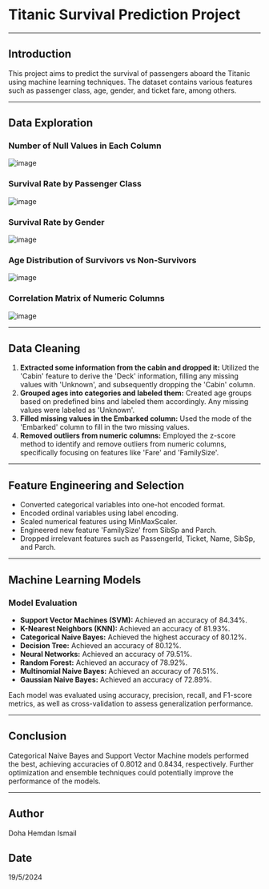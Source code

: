 # Titanic Survival Prediction Project

---

## Introduction

This project aims to predict the survival of passengers aboard the Titanic using machine learning techniques. The dataset contains various features such as passenger class, age, gender, and ticket fare, among others.

---

## Data Exploration

### Number of Null Values in Each Column
![image](https://github.com/17-doha/Titanic-Survival-Prediction-Project/assets/65771031/afe66ac6-5ec4-4b07-adf8-a3865cf39c88)


### Survival Rate by Passenger Class
![image](https://github.com/17-doha/Titanic-Survival-Prediction-Project/assets/65771031/c72270a7-9977-4e6d-a7fa-5316f7b48242)


### Survival Rate by Gender
![image](https://github.com/17-doha/Titanic-Survival-Prediction-Project/assets/65771031/e0a5db69-d999-4602-8993-b4d753d01387)


### Age Distribution of Survivors vs Non-Survivors
![image](https://github.com/17-doha/Titanic-Survival-Prediction-Project/assets/65771031/496b17c1-8254-46af-b5ad-2a5d219702e8)


### Correlation Matrix of Numeric Columns
![image](https://github.com/17-doha/Titanic-Survival-Prediction-Project/assets/65771031/ae4ac584-484b-4903-ae92-9e9b74532b51)


---

## Data Cleaning

1. **Extracted some information from the cabin and dropped it:** Utilized the 'Cabin' feature to derive the 'Deck' information, filling any missing values with 'Unknown', and subsequently dropping the 'Cabin' column.
2. **Grouped ages into categories and labeled them:** Created age groups based on predefined bins and labeled them accordingly. Any missing values were labeled as 'Unknown'.
3. **Filled missing values in the Embarked column:** Used the mode of the 'Embarked' column to fill in the two missing values.
4. **Removed outliers from numeric columns:** Employed the z-score method to identify and remove outliers from numeric columns, specifically focusing on features like 'Fare' and 'FamilySize'.

---

## Feature Engineering and Selection

- Converted categorical variables into one-hot encoded format.
- Encoded ordinal variables using label encoding.
- Scaled numerical features using MinMaxScaler.
- Engineered new feature 'FamilySize' from SibSp and Parch.
- Dropped irrelevant features such as PassengerId, Ticket, Name, SibSp, and Parch.

---

## Machine Learning Models

### Model Evaluation

- **Support Vector Machines (SVM):** Achieved an accuracy of 84.34%.
- **K-Nearest Neighbors (KNN):** Achieved an accuracy of 81.93%.
- **Categorical Naive Bayes:** Achieved the highest accuracy of 80.12%.
- **Decision Tree:** Achieved an accuracy of 80.12%.
- **Neural Networks:** Achieved an accuracy of 79.51%.
- **Random Forest:** Achieved an accuracy of 78.92%.
- **Multinomial Naive Bayes:** Achieved an accuracy of 76.51%.
- **Gaussian Naive Bayes:** Achieved an accuracy of 72.89%.

Each model was evaluated using accuracy, precision, recall, and F1-score metrics, as well as cross-validation to assess generalization performance.


---

## Conclusion

Categorical Naive Bayes and Support Vector Machine models performed the best, achieving accuracies of 0.8012 and 0.8434, respectively. Further optimization and ensemble techniques could potentially improve the performance of the models.

---

## Author

Doha Hemdan Ismail

## Date

19/5/2024
